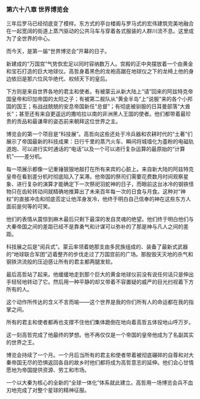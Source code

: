 ### **第六十八章 世界博览会**

三年后罗马已经彻底变了模样。东方式的亭台楼阁与罗马式的宏伟建筑完美地融合在一起宽阔的街道上蒸汽驱动的公共马车与穿着各式服装的人群川流不息。这里成为了全世界的中心。

而今天，是第一届“世界博览会”开幕的日子。

新建成的“万国宫”气势恢宏足以同时容纳数万人。宫殿的正中央摆放着一个由黄金和宝石打造的巨大地球仪。高哲身着黑色的龙袍高踞在地球仪之下的龙椅上他的身边依旧是那六位风华绝代、权倾天下的皇后。

下方则是来自世界各地的君主和使者。有被蒙云从新大陆上“请”回来的阿兹特克帝国皇帝和印加帝国的太阳之子；有被第二舰队从“黄金半岛”上“说服”来的各个小邦国的国王；有战战兢兢的安息帝国新任“总督”；有彻底被驯服的日耳曼部落“大酋长”；甚至还有来自更遥远的撒哈拉以南的非洲黑人王国的使者。他们都带着最珍贵的贡品和最谦卑的姿态前来朝拜这位世界之主。

博览会的第一个项目是“科技展”。高哲向这些还处于冷兵器和农耕时代的“土著”们展示了帝国最新的科技成果：日行千里的蒸汽火车、瞬间将城墙化为齑粉的电磁轨道炮、可以进行实时通话的“电话”以及一个可以进行复杂运算的最原始的“计算机”——差分机。

每一项展示都像一记重锤狠狠地敲打在所有来宾的心脏上。来自新大陆的阿兹特克皇帝在看到差分机时彻底陷入了呆滞。他帝国的祭司们需要花费数月时间观察星象、进行复杂的演算才能确定下一次祭祀羽蛇神的日子，而眼前这台冰冷的钢铁怪物只在齿轮转动间就精确地推算出了未来百年每一次的日食与月食。这种对“神权”的直接冲击和彻底否定让他浑身发冷，他终于明白自己信奉的神在这些东方人面前是何等的可笑。

他们的表情从震惊到麻木最后只剩下最深的发自灵魂的绝望。他们终于明白他们与大秦帝国之间的差距已经不是靠勇气和计谋可以弥补的了那是神与凡人之间的差距。

科技展之后是“阅兵式”。蒙云率领着她那支由多民族组成的、装备了最新式武器的“地球联合军团”迈着整齐的步伐走过了万国宫前的广场。那股毁天灭地的杀气和钢铁洪流般的压迫感让所有的君主都两腿发软。

最后高哲站了起来。他缓缓地走到那个巨大的黄金地球仪前没有说任何话只是伸出手轻轻地转动了它。然后用一种平静的却又带着不容置疑的威严的目光扫视着下方所有的人。

这个动作所传达的含义不言而喻——这个世界是我的你们所有人的命运都在我的指掌之间。

所有的君主和使者都再也支撑不住他们集体跪倒在地向着高哲五体投地山呼万岁。

这一刻高哲完成了他最终的梦想。他不再仅仅是一个帝国的皇帝他成为了名副其实的世界之王。

博览会持续了一个月。一个月后当所有的君主和使者带着被彻底碾碎的自尊和对大秦帝国无尽的恐惧返回各自的故乡时他们都将成为高哲意志的延伸。他们会心甘情愿地为帝国提供资源、劳工和市场。

一个以大秦为核心的全新的“全球一体化”体系就此建立。高哲用一场博览会兵不血刃地完成了对整个星球的精神征服。